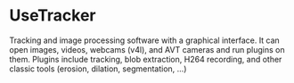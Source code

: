# UseTracker
Tracking and image processing software with a graphical interface. It can open images, videos, webcams (v4l), and AVT cameras and run plugins on them. Plugins include tracking, blob extraction, H264 recording, and other classic tools (erosion, dilation, segmentation, ...)
